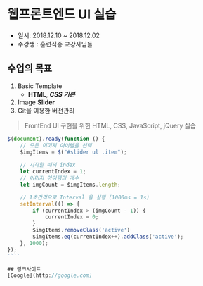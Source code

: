 # 웹프론트엔드 UI 실습
* 일시: 2018.12.10 ~ 2018.12.02
* 수강생 : 훈련직종 교강사님들

## 수업의 목표
1. Basic Template
   - **HTML**, ***CSS 기본***
2. Image __Slider__
3. Git을 이용한 버전관리

> FrontEnd UI 구현을 위한 HTML, CSS, JavaScript, jQuery 실습

``````javascript
$(document).ready(function () {
    // 모든 이미지 아이템을 선택
    $imgItems = $("#slider ul .item");
    
    // 시작할 때의 index 
    let currentIndex = 1;
    // 이미지 아이템의 개수
    let imgCount = $imgItems.length;

    // 1초간격으로 Interval 을 실행 (1000ms = 1s)
    setInterval(() => {
        if (currentIndex > (imgCount - 1)) {
            currentIndex = 0;
        }
        $imgItems.removeClass('active')
        $imgItems.eq(currentIndex++).addClass('active');
    }, 1000);
});
````

## 링크사이트
[Google](http://google.com)



